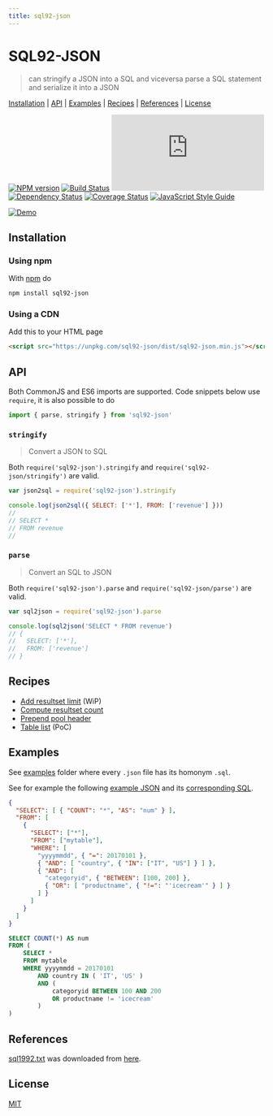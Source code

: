 ```yaml
---
title: sql92-json
---
```

# SQL92-JSON

> can stringify a JSON into a SQL and viceversa parse a SQL statement and serialize it into a JSON

[Installation](#installation) |
[API](#api) |
[Examples](#examples) |
[Recipes](#recipes) |
[References](#references) |
[License](#license)

[![NPM version](https://badge.fury.io/js/sql92-json.svg)](http://badge.fury.io/js/sql92-json)
[![Build Status](https://travis-ci.org/fibo/SQL92-JSON.svg?branch=master)](https://travis-ci.org/fibo/SQL92-JSON?branch=master)
[![Badge size](https://badge-size.herokuapp.com/fibo/sql92-json/master/dist/sql92-json.min.js)](https://github.com/fibo/sql92-json/blob/master/dist/sql92-json.min.js)
[![Dependency Status](https://gemnasium.com/fibo/SQL92-JSON.svg)](https://gemnasium.com/fibo/SQL92-JSON)
[![Coverage Status](https://coveralls.io/repos/fibo/SQL92-JSON/badge.svg?branch=master)](https://coveralls.io/r/fibo/SQL92-JSON?branch=master)
[![JavaScript Style Guide](https://img.shields.io/badge/code_style-standard-brightgreen.svg)](https://standardjs.com)

[![Demo](//g14n.info/SQL92-JSON/demo.png)](//g14n.info/SQL92-JSON/demo)

## Installation

### Using npm

With [npm](https://npmjs.org/) do

```bash
npm install sql92-json
```

### Using a CDN

Add this to your HTML page

```html
<script src="https://unpkg.com/sql92-json/dist/sql92-json.min.js"></script>
```

## API

Both CommonJS and ES6 imports are supported. Code snippets below use
`require`, it is also possible to do

```javascript
import { parse, stringify } from 'sql92-json'
```

### `stringify`

> Convert a JSON to SQL

Both `require('sql92-json').stringify` and `require('sql92-json/stringify')` are valid.

```javascript
var json2sql = require('sql92-json').stringify

console.log(json2sql({ SELECT: ['*'], FROM: ['revenue'] }))
//
// SELECT *
// FROM revenue
//
```

### `parse`

> Convert an SQL to JSON

Both `require('sql92-json').parse` and `require('sql92-json/parse')` are valid.

```javascript
var sql2json = require('sql92-json').parse

console.log(sql2json('SELECT * FROM revenue')
// {
//   SELECT: ['*'],
//   FROM: ['revenue']
// }
```

## Recipes

* [Add resultset limit](http://g14n.info/SQL92-JSON/recipes/resultset-limit/) (WiP)
* [Compute resultset count](http://g14n.info/SQL92-JSON/recipes/resultset-count/)
* [Prepend pool header](http://g14n.info/SQL92-JSON/recipes/spool-header/)
* [Table list](http://g14n.info/SQL92-JSON/recipes/table-list/) (PoC)

## Examples

See [examples] folder where every `.json` file has its homonym `.sql`.

See for example the following [example JSON][exampleJSON] and its [corresponding SQL][exampleSQL].

```json
{
  "SELECT": [ { "COUNT": "*", "AS": "num" } ],
  "FROM": [
    {
      "SELECT": ["*"],
      "FROM": ["mytable"],
      "WHERE": [
        "yyyymmdd", { "=": 20170101 },
        { "AND": [ "country", { "IN": ["IT", "US"] } ] },
        { "AND": [
          "categoryid", { "BETWEEN": [100, 200] },
          { "OR": [ "productname", { "!=": "'icecream'" } ] }
        ] }
      ]
    }
  ]
}
```

```sql
SELECT COUNT(*) AS num
FROM (
	SELECT *
	FROM mytable
	WHERE yyyymmdd = 20170101
		AND country IN ( 'IT', 'US' )
		AND (
			categoryid BETWEEN 100 AND 200
			OR productname != 'icecream'
		)
)
```

## References

[sql1992.txt](https://github.com/fibo/SQL92-JSON/blob/master/sql1992.txt) was downloaded from [here](http://www.contrib.andrew.cmu.edu/~shadow/sql/sql1992.txt).

## License

[MIT](http://g14n.info/mit-license/)

[examples]: https://github.com/fibo/SQL92-JSON/tree/master/examples
[exampleSQL]: https://github.com/fibo/SQL92-JSON/blob/master/examples/_readme.select.sql
[exampleJSON]: https://github.com/fibo/SQL92-JSON/blob/master/examples/_readme.select.json
